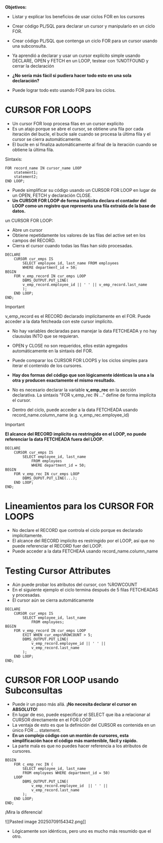 
**Objetivos:**

- Listar y explicar los beneficios de usar ciclos FOR en los cursores
- Crear código PL/SQL para declarar un cursor y manipularlo en un ciclo FOR.
- Crear código PL/SQL que contenga un ciclo FOR para un cursor usando una subconsulta.

- Ya aprendió a declarar y usar un cursor explícito simple usando DECLARE, OPEN y FETCH en un LOOP, testear con %NOTFOUND y cerrar la declaración
- **¿No sería más fácil si pudiera hacer todo esto en una sola declaración?**
- Puede lograr todo esto usando FOR para los ciclos.

# CURSOR FOR LOOPS

- Un cursor FOR loop procesa filas en un cursor explícito
- Es un atajo porque se abre el cursor, se obtiene una fila por cada iteración del bucle, el bucle sale cuando se procesa la última fila y el cursor se cierra automáticamente.
- El bucle en sí finaliza automáticamente al final de la iteración cuando se obtiene la última fila.

Sintaxis:

```
FOR record_name IN cursor_name LOOP
	statement1;
	statement2;
END LOOP;
```

- Puede simplificar su código usando un CURSOR FOR LOOP en lugar de un OPEN, FETCH y declaración CLOSE.
- **Un CURSOR FOR LOOP de forma implícita declara el contador del LOOP como un registro que representa una fila extraída de la base de datos.**

un CURSOR FOR LOOP:
- Abre un cursor
- Obtiene repetidamente los valores de las filas del active set en los campos del RECORD.
- Cierra el cursor cuando todas las filas han sido procesadas.

```
DECLARE 
	CURSOR cur_emps IS
		SELECT employee_id, last_name FROM employees
		WHERE department_id = 50;
BEGIN
	FOR v_emp_record IN cur_emps LOOP
		DBMS_OUTPUT.PUT_LINE(
		v_emp_record.employee_id || ' ' || v_emp_record.last_name
		);
	END LOOP;
END;
```

> [!IMPORTANT]
> v_emp_record es el RECORD declarado implícitamente en el FOR.
> Puede acceder a la data fetcheada con este cursor implícito.

- No hay variables declaradas para manejar la data FETCHEADA y no hay clausulas INTO que se requieran.
- OPEN y CLOSE no son requeridos, ellos están agregados automáticamente en la sintaxis del FOR.

- Puede comparar los CURSOR FOR LOOPS y los ciclos simples para iterar el contenido de los cursores.
- **Hay dos formas del código que son lógicamente idénticas la una a la otra y producen exactamente el mismo resultado.**

- No es necesario declarar la variable **v_emp_rec** en la sección declarativa. La sintaxis "FOR v_emp_rec IN ..." define de forma implícita el cursor.
- Dentro del ciclo, puede acceder a la data FETCHEADA usando record_name.column_name (e.g. v_emp_rec.employee_id)

> [!important]
>  **El alcance del RECORD implícito es restringido en el LOOP, no puede referenciar la data FETCHEADA fuera del LOOP.**

```
DECLARE 
	CURSOR cur_emps IS
		SELECT employee_id, last_name
			FROM employees
			WHERE department_id = 50;
BEGIN
	FOR v_emp_rec IN cur_emps LOOP
		DBMS_OUPUT.PUT_LINE(...);
	END LOOP;
END;
```

# Lineamientos para los CURSOR FOR LOOPS

- No declare el RECORD que controla el ciclo porque es declarado implícitamente.
- El alcance del RECORD implícito es restringido por el LOOP, así que no puede referenciar el RECORD fuer del LOOP.
- Puede acceder a la data FETCHEAA usando record_name.column_name

# Testing Cursor Attributes

- Aún puede probar los atributos del cursor, con %ROWCOUNT
- En el siguiente ejemplo el ciclo termina después de 5 filas FETCHEADAS y procesadas.
- El cursor aún se cierra automáticamente

```
DECLARE 
	CURSOR cur_emps IS
		SELECT employee_id, last_name
			FROM employees;
BEGIN
	FOR v_emp_record IN cur_emps LOOP
		EXIT WHEN cur_emps%ROWCOUNT > 5;
		DBMS_OUTPUT.PUT_LINE(
			v_emp_record.employee_id || ' ' || 
			v_emp_record.last_name
		);
	END LOOP;
END;
```

# CURSOR FOR LOOP usando Subconsultas

- Puede ir un paso más allá. **¡No necesita declarar el cursor en ABSOLUTO!**
- En lugar de eso, puede especificar el SELECT que iba a relacionar al CURSOR directamente en el FOR LOOP
- La ventaja de esto es que la definición del CURSOR es contenida en un único FOR ... statement.
- **En un complejo código con un montón de cursores, esta simplificación hace el código más mantenible, fácil y rápido.**
- La parte mala es que no puedes hacer referencia a los atributos de cursores.

```
BEGIN
    FOR c_emp_rec IN (
        SELECT employee_id, last_name 
        FROM employees WHERE department_id = 50)
    LOOP
        DBMS_OUTPUT.PUT_LINE(
            v_emp_record.employee_id  || ' ' ||
            v_emp_record.last_name
        );
    END LOOP;
END;
```

¡Mira la diferencia!

![[Pasted image 20250709154342.png]]

- Lógicamente son idénticos, pero uno es mucho más resumido que el otro.
























